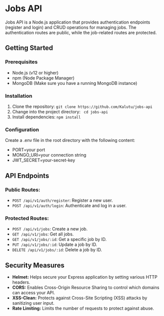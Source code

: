 # Jobs API
Jobs API is a Node.js application that provides authentication endpoints (register and login) and CRUD operations for managing jobs. The authentication routes are public, while the job-related routes are protected.

## Getting Started

### Prerequisites

- Node.js (v12 or higher)
- npm (Node Package Manager)
- MongoDB (Make sure you have a running MongoDB instance)

### Installation

1. Clone the repository:  ``` git clone https://github.com/Kalutu/jobs-api ```
2. Change into the project directory:  ``` cd jobs-api```
3. Install dependencies:  ``` npm install ```

### Configuration
Create a .env file in the root directory with the following content:
- PORT=your port
- MONGO_URI=your connection string
- JWT_SECRET=your-secret-key

## API Endpoints

### Public Routes:

- `POST /api/v1/auth/register`: Register a new user.
- `POST /api/v1/auth/login`: Authenticate and log in a user.

### Protected Routes:

- `POST /api/v1/jobs`: Create a new job.
- `GET /api/v1/jobs`: Get all jobs.
- `GET /api/v1/jobs/:id`: Get a specific job by ID.
- `PUT /api/v1/jobs/:id`: Update a job by ID.
- `DELETE /api/v1/jobs/:id`: Delete a job by ID.

## Security Measures
- **Helmet:** Helps secure your Express application by setting various HTTP headers.
- **CORS:** Enables Cross-Origin Resource Sharing to control which domains can access your API.
- **XSS-Clean:** Protects against Cross-Site Scripting (XSS) attacks by sanitizing user input.
- **Rate Limiting:** Limits the number of requests to protect against abuse.
